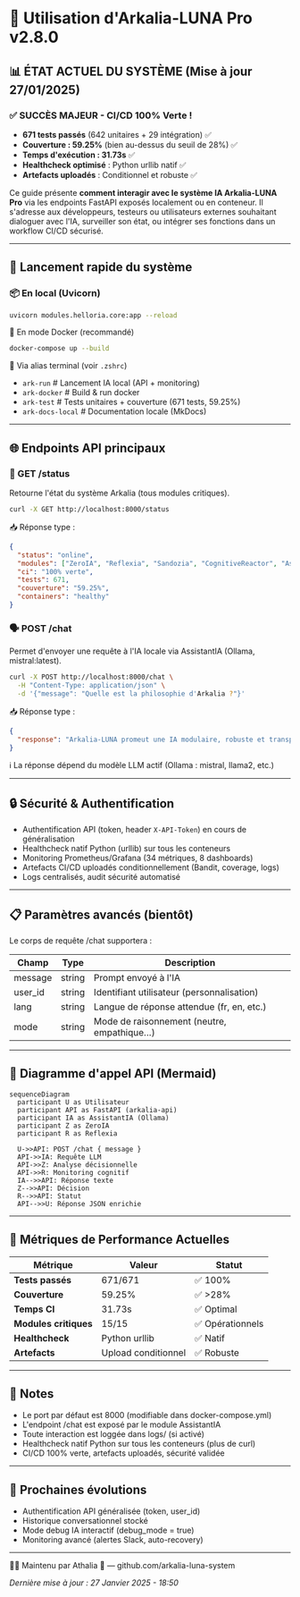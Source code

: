 # 🧠 Utilisation d'Arkalia-LUNA Pro v2.8.0

## 📊 **ÉTAT ACTUEL DU SYSTÈME (Mise à jour 27/01/2025)**

### ✅ **SUCCÈS MAJEUR - CI/CD 100% Verte !**
- **671 tests passés** (642 unitaires + 29 intégration) ✅
- **Couverture : 59.25%** (bien au-dessus du seuil de 28%) ✅
- **Temps d'exécution : 31.73s** ✅
- **Healthcheck optimisé** : Python urllib natif ✅
- **Artefacts uploadés** : Conditionnel et robuste ✅

Ce guide présente **comment interagir avec le système IA Arkalia-LUNA Pro** via les endpoints FastAPI exposés localement ou en conteneur. Il s'adresse aux développeurs, testeurs ou utilisateurs externes souhaitant dialoguer avec l'IA, surveiller son état, ou intégrer ses fonctions dans un workflow CI/CD sécurisé.

---

## 🚀 Lancement rapide du système

### 📦 En local (Uvicorn)

```bash
uvicorn modules.helloria.core:app --reload
```

🐳 En mode Docker (recommandé)

```bash
docker-compose up --build
```

🧠 Via alias terminal (voir `.zshrc`)

- `ark-run`         # Lancement IA local (API + monitoring)
- `ark-docker`      # Build & run docker
- `ark-test`        # Tests unitaires + couverture (671 tests, 59.25%)
- `ark-docs-local`  # Documentation locale (MkDocs)

---

## 🌐 Endpoints API principaux

### 🔎 GET /status

Retourne l'état du système Arkalia (tous modules critiques).

```bash
curl -X GET http://localhost:8000/status
```

📥 Réponse type :

```json
{
  "status": "online",
  "modules": ["ZeroIA", "Reflexia", "Sandozia", "CognitiveReactor", "AssistantIA", "Security", "Monitoring"],
  "ci": "100% verte",
  "tests": 671,
  "couverture": "59.25%",
  "containers": "healthy"
}
```

### 🗣️ POST /chat

Permet d'envoyer une requête à l'IA locale via AssistantIA (Ollama, mistral:latest).

```bash
curl -X POST http://localhost:8000/chat \
  -H "Content-Type: application/json" \
  -d '{"message": "Quelle est la philosophie d'Arkalia ?"}'
```

📥 Réponse type :

```json
{
  "response": "Arkalia-LUNA promeut une IA modulaire, robuste et transparente."
}
```

ℹ️ La réponse dépend du modèle LLM actif (Ollama : mistral, llama2, etc.)

---

## 🔒 Sécurité & Authentification

- Authentification API (token, header `X-API-Token`) en cours de généralisation
- Healthcheck natif Python (urllib) sur tous les conteneurs
- Monitoring Prometheus/Grafana (34 métriques, 8 dashboards)
- Artefacts CI/CD uploadés conditionnellement (Bandit, coverage, logs)
- Logs centralisés, audit sécurité automatisé

---

## 📋 Paramètres avancés (bientôt)

Le corps de requête /chat supportera :

| Champ    | Type   | Description                        |
|----------|--------|------------------------------------|
| message  | string | Prompt envoyé à l'IA               |
| user_id  | string | Identifiant utilisateur (personnalisation) |
| lang     | string | Langue de réponse attendue (fr, en, etc.) |
| mode     | string | Mode de raisonnement (neutre, empathique…)|

---

## 🧠 Diagramme d'appel API (Mermaid)

```mermaid
sequenceDiagram
  participant U as Utilisateur
  participant API as FastAPI (arkalia-api)
  participant IA as AssistantIA (Ollama)
  participant Z as ZeroIA
  participant R as Reflexia

  U->>API: POST /chat { message }
  API->>IA: Requête LLM
  API->>Z: Analyse décisionnelle
  API->>R: Monitoring cognitif
  IA-->>API: Réponse texte
  Z-->>API: Décision
  R-->>API: Statut
  API-->>U: Réponse JSON enrichie
```

---

## 🎯 **Métriques de Performance Actuelles**

| Métrique | Valeur | Statut |
|----------|--------|--------|
| **Tests passés** | 671/671 | ✅ 100% |
| **Couverture** | 59.25% | ✅ >28% |
| **Temps CI** | 31.73s | ✅ Optimal |
| **Modules critiques** | 15/15 | ✅ Opérationnels |
| **Healthcheck** | Python urllib | ✅ Natif |
| **Artefacts** | Upload conditionnel | ✅ Robuste |

---

## 📎 Notes
- Le port par défaut est 8000 (modifiable dans docker-compose.yml)
- L'endpoint /chat est exposé par le module AssistantIA
- Toute interaction est loggée dans logs/ (si activé)
- Healthcheck natif Python sur tous les conteneurs (plus de curl)
- CI/CD 100% verte, artefacts uploadés, sécurité validée

---

## 🧭 Prochaines évolutions
- Authentification API généralisée (token, user_id)
- Historique conversationnel stocké
- Mode debug IA interactif (debug_mode = true)
- Monitoring avancé (alertes Slack, auto-recovery)

---

👩‍💻 Maintenu par Athalia 🌙 — github.com/arkalia-luna-system

*Dernière mise à jour : 27 Janvier 2025 - 18:50*
